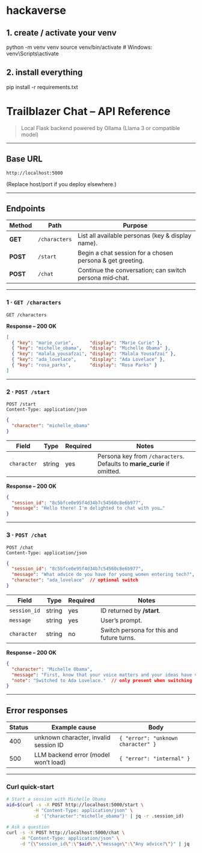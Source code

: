 # hackaverse

## 1. create / activate your venv
python -m venv venv
source venv/bin/activate      # Windows: venv\Scripts\activate

## 2. install everything
pip install -r requirements.txt

# Trailblazer Chat – API Reference

> Local Flask backend powered by Ollama (Llama 3 or compatible model)

---

## Base URL

```
http://localhost:5000
```

(Replace host/port if you deploy elsewhere.)

---

## Endpoints

| Method   | Path          | Purpose                                                   |
| -------- | ------------- | --------------------------------------------------------- |
| **GET**  | `/characters` | List all available personas (key & display name).         |
| **POST** | `/start`      | Begin a chat session for a chosen persona & get greeting. |
| **POST** | `/chat`       | Continue the conversation; can switch persona mid‑chat.   |

---

### 1 · `GET /characters`

```http
GET /characters
```

**Response – 200 OK**

```json
[
  { "key": "marie_curie",      "display": "Marie Curie" },
  { "key": "michelle_obama",   "display": "Michelle Obama" },
  { "key": "malala_yousafzai", "display": "Malala Yousafzai" },
  { "key": "ada_lovelace",     "display": "Ada Lovelace" },
  { "key": "rosa_parks",       "display": "Rosa Parks" }
]
```

---

### 2 · `POST /start`

```http
POST /start
Content-Type: application/json
```

```json
{
  "character": "michelle_obama"
}
```

| Field       | Type   | Required | Notes                                                                    |
| ----------- | ------ | -------- | ------------------------------------------------------------------------ |
| `character` | string | yes      | Persona key from `/characters`. Defaults to **marie\_curie** if omitted. |

**Response – 200 OK**

```json
{
  "session_id": "8c5bfce0e95f4d34b7c54560c8e6b977",
  "message": "Hello there! I'm delighted to chat with you…"
}
```

---

### 3 · `POST /chat`

```http
POST /chat
Content-Type: application/json
```

```json
{
  "session_id": "8c5bfce0e95f4d34b7c54560c8e6b977",
  "message": "What advice do you have for young women entering tech?",
  "character": "ada_lovelace"  // optional switch
}
```

| Field        | Type   | Required | Notes                                     |
| ------------ | ------ | -------- | ----------------------------------------- |
| `session_id` | string | yes      | ID returned by **/start**.                |
| `message`    | string | yes      | User’s prompt.                            |
| `character`  | string | no       | Switch persona for this and future turns. |

**Response – 200 OK**

```json
{
  "character": "Michelle Obama",
  "message": "First, know that your voice matters and your ideas have value…",
  "note": "Switched to Ada Lovelace."  // only present when switching
}
```

---

## Error responses

| Status | Example cause                         | Body                               |
| ------ | ------------------------------------- | ---------------------------------- |
| 400    | unknown character, invalid session ID | `{ "error": "unknown character" }` |
| 500    | LLM backend error (model won’t load)  | `{ "error": "internal" }`          |

---

### Curl quick‑start

```bash
# Start a session with Michelle Obama
aid=$(curl -s -X POST http://localhost:5000/start \
          -H "Content-Type: application/json" \
          -d '{"character":"michelle_obama"}' | jq -r .session_id)

# Ask a question
curl -s -X POST http://localhost:5000/chat \
     -H "Content-Type: application/json" \
     -d "{\"session_id\":\"$aid\",\"message\":\"Any advice?\"}" | jq
```

